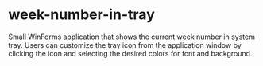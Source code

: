 # week-number-in-tray

Small WinForms application that shows the current week number in system tray. Users can customize the tray icon from the application window by clicking the icon and selecting the desired colors for font and background.
